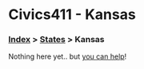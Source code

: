 # Civics411 - Kansas

### [Index](../../README.md) > [States](../) > Kansas

Nothing here yet.. but [you can help](../../CONTRIBUTING.md)!
